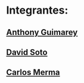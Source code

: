 # Integrantes:

## [Anthony Guimarey](https://github.com/cs2b01-2020-1/git-branches-and-merge-s2-david_y_losdemas/blob/master/anthony_guimarey.txt)
## [David Soto](https://github.com/cs2b01-2020-1/git-branches-and-merge-s2-david_y_losdemas/blob/master/David.txt)
## [Carlos Merma](https://github.com/cs2b01-2020-1/git-branches-and-merge-s2-david_y_losdemas/blob/master/nombre.txt)
